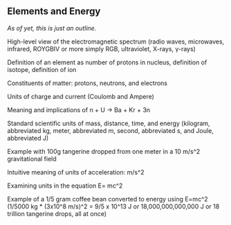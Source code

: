 ## Elements and Energy

*As of yet, this is just an outline.*

High-level view of the electromagnetic spectrum (radio waves, microwaves, infrared, ROYGBIV or more simply RGB, ultraviolet, X-rays, &gamma;-rays)

Definition of an element as number of protons in nucleus, definition of isotope, definition of ion

Constituents of matter: protons, neutrons, and electrons

Units of charge and current (Coulomb and Ampere)

Meaning and implications of n + U &rarr; Ba + Kr + 3n

Standard scientific units of mass, distance, time, and energy (kilogram, abbreviated kg, meter, abbreviated m, second, abbreviated s, and Joule, abbreviated J)

Example with 100g tangerine dropped from one meter in a 10 m/s^2 gravitational field

Intuitive meaning of units of acceleration: m/s^2

Examining units in the equation E= mc^2

Example of a 1/5 gram coffee bean converted to energy using E=mc^2 (1/5000 kg * (3x10^8 m/s)^2 = 9/5 x 10^13 J or 18,000,000,000,000 J or 18 trillion tangerine drops, all at once)
